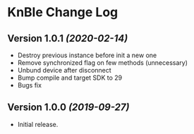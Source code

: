 KnBle Change Log
==========

Version 1.0.1 *(2020-02-14)*
----------------------------

 * Destroy previous instance before init a new one
 * Remove synchronized flag on few methods (unnecessary)
 * Unbund device after disconnect
 * Bump compile and target SDK to 29
 * Bugs fix

Version 1.0.0 *(2019-09-27)*
----------------------------

 * Initial release.
